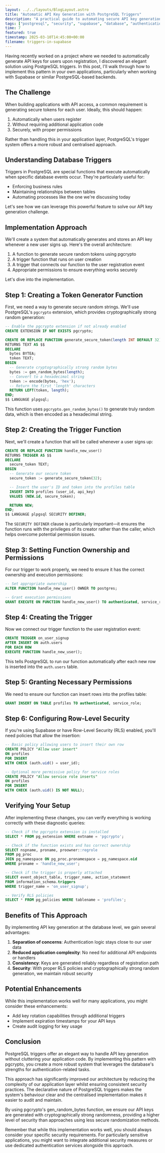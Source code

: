 ```yaml
---
layout: ../../layouts/BlogLayout.astro
title: "Automatic API Key Generation with PostgreSQL Triggers"
description: "A practical guide to automating secure API key generation when users register in your application"
tags: ["postgresql", "security", "supabase", "database", "authentication"]
time: 7
featured: true
timestamp: 2025-03-10T14:45:00+00:00
filename: triggers-in-supabase
---
```


Having recently worked on a project where we needed to automatically generate API keys for users upon registration, I discovered an elegant solution using PostgreSQL triggers. In this post, I'll walk through how to implement this pattern in your own applications, particularly when working with Supabase or similar PostgreSQL-based backends.

## The Challenge

When building applications with API access, a common requirement is generating secure tokens for each user. Ideally, this should happen:

1. Automatically when users register
2. Without requiring additional application code
3. Securely, with proper permissions

Rather than handling this in your application layer, PostgreSQL's trigger system offers a more robust and centralised approach.

## Understanding Database Triggers

Triggers in PostgreSQL are special functions that execute automatically when specific database events occur. They're particularly useful for:

- Enforcing business rules
- Maintaining relationships between tables
- Automating processes like the one we're discussing today

Let's see how we can leverage this powerful feature to solve our API key generation challenge.

## Implementation Approach

We'll create a system that automatically generates and stores an API key whenever a new user signs up. Here's the overall architecture:

1. A function to generate secure random tokens using pgcrypto
2. A trigger function that runs on user creation
3. A trigger that connects our function to the user registration event
4. Appropriate permissions to ensure everything works securely

Let's dive into the implementation.

## Step 1: Creating a Token Generator Function

First, we need a way to generate secure random strings. We'll use PostgreSQL's `pgcrypto` extension, which provides cryptographically strong random generation:

```sql
-- Enable the pgcrypto extension if not already enabled
CREATE EXTENSION IF NOT EXISTS pgcrypto;

CREATE OR REPLACE FUNCTION generate_secure_token(length INT DEFAULT 32)
RETURNS TEXT AS $$
DECLARE
  bytes BYTEA;
  token TEXT;
BEGIN
  -- Generate cryptographically strong random bytes
  bytes := gen_random_bytes(length);
  -- Convert to a hexadecimal string
  token := encode(bytes, 'hex');
  -- Return the first 'length' characters
  RETURN LEFT(token, length);
END;
$$ LANGUAGE plpgsql;
```

This function uses `pgcrypto.gen_random_bytes()` to generate truly random data, which is then encoded as a hexadecimal string.

## Step 2: Creating the Trigger Function

Next, we'll create a function that will be called whenever a user signs up:

```sql
CREATE OR REPLACE FUNCTION handle_new_user()
RETURNS TRIGGER AS $$
DECLARE
  secure_token TEXT;
BEGIN
  -- Generate our secure token
  secure_token := generate_secure_token(32);

  -- Insert the user's ID and token into the profiles table
  INSERT INTO profiles (user_id, api_key)
  VALUES (NEW.id, secure_token);

  RETURN NEW;
END;
$$ LANGUAGE plpgsql SECURITY DEFINER;
```

The `SECURITY DEFINER` clause is particularly important—it ensures the function runs with the privileges of its creator rather than the caller, which helps overcome potential permission issues.

## Step 3: Setting Function Ownership and Permissions

For our trigger to work properly, we need to ensure it has the correct ownership and execution permissions:

```sql
-- Set appropriate ownership
ALTER FUNCTION handle_new_user() OWNER TO postgres;

-- Grant execution permissions
GRANT EXECUTE ON FUNCTION handle_new_user() TO authenticated, service_role;
```

## Step 4: Creating the Trigger

Now we connect our trigger function to the user registration event:

```sql
CREATE TRIGGER on_user_signup
AFTER INSERT ON auth.users
FOR EACH ROW
EXECUTE FUNCTION handle_new_user();
```

This tells PostgreSQL to run our function automatically after each new row is inserted into the `auth.users` table.

## Step 5: Granting Necessary Permissions

We need to ensure our function can insert rows into the profiles table:

```sql
GRANT INSERT ON TABLE profiles TO authenticated, service_role;
```

## Step 6: Configuring Row-Level Security

If you're using Supabase or have Row-Level Security (RLS) enabled, you'll need policies that allow the insertion:

```sql
-- Basic policy allowing users to insert their own row
CREATE POLICY "Allow user insert"
ON profiles
FOR INSERT
WITH CHECK (auth.uid() = user_id);

-- Optional more permissive policy for service roles
CREATE POLICY "Allow service role inserts"
ON profiles
FOR INSERT
WITH CHECK (auth.uid() IS NOT NULL);
```

## Verifying Your Setup

After implementing these changes, you can verify everything is working correctly with these diagnostic queries:

```sql
-- Check if the pgcrypto extension is installed
SELECT * FROM pg_extension WHERE extname = 'pgcrypto';

-- Check if the function exists and has correct ownership
SELECT nspname, proname, proowner::regrole
FROM pg_proc
JOIN pg_namespace ON pg_proc.pronamespace = pg_namespace.oid
WHERE proname = 'handle_new_user';

-- Check if the trigger is properly attached
SELECT event_object_table, trigger_name, action_statement
FROM information_schema.triggers
WHERE trigger_name = 'on_user_signup';

-- Verify RLS policies
SELECT * FROM pg_policies WHERE tablename = 'profiles';
```

## Benefits of This Approach

By implementing API key generation at the database level, we gain several advantages:

1. **Separation of concerns**: Authentication logic stays close to our user data
2. **Reduced application complexity**: No need for additional API endpoints or handlers
3. **Consistency**: Keys are generated reliably regardless of registration path
4. **Security**: With proper RLS policies and cryptographically strong random generation, we maintain robust security

## Potential Enhancements

While this implementation works well for many applications, you might consider these enhancements:

- Add key rotation capabilities through additional triggers
- Implement expiration timestamps for your API keys
- Create audit logging for key usage

## Conclusion

PostgreSQL triggers offer an elegant way to handle API key generation without cluttering your application code. By implementing this pattern with pgcrypto, you create a more robust system that leverages the database's strengths for authentication-related tasks.

This approach has significantly improved our architecture by reducing the complexity of our application layer whilst ensuring consistent security practices. The declarative nature of PostgreSQL triggers makes the system's behaviour clear and the centralised implementation makes it easier to audit and maintain.

By using pgcrypto's gen_random_bytes function, we ensure our API keys are generated with cryptographically strong randomness, providing a higher level of security than approaches using less secure randomization methods.

Remember that while this implementation works well, you should always consider your specific security requirements. For particularly sensitive applications, you might want to integrate additional security measures or use dedicated authentication services alongside this approach.
